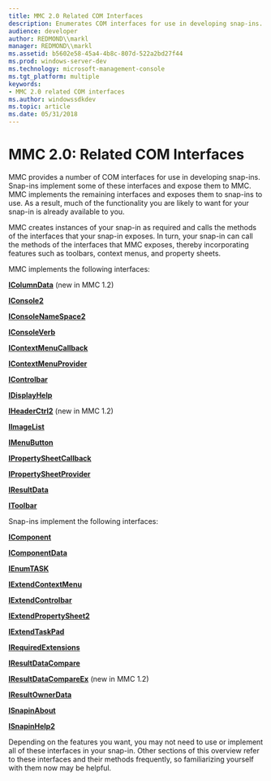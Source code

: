 ```yaml
---
title: MMC 2.0 Related COM Interfaces
description: Enumerates COM interfaces for use in developing snap-ins.
audience: developer
author: REDMOND\\markl
manager: REDMOND\\markl
ms.assetid: b5602e58-45a4-4b8c-807d-522a2bd27f44
ms.prod: windows-server-dev
ms.technology: microsoft-management-console
ms.tgt_platform: multiple
keywords:
- MMC 2.0 related COM interfaces
ms.author: windowssdkdev
ms.topic: article
ms.date: 05/31/2018
---
```


# MMC 2.0: Related COM Interfaces

MMC provides a number of COM interfaces for use in developing snap-ins. Snap-ins implement some of these interfaces and expose them to MMC. MMC implements the remaining interfaces and exposes them to snap-ins to use. As a result, much of the functionality you are likely to want for your snap-in is already available to you.

MMC creates instances of your snap-in as required and calls the methods of the interfaces that your snap-in exposes. In turn, your snap-in can call the methods of the interfaces that MMC exposes, thereby incorporating features such as toolbars, context menus, and property sheets.

MMC implements the following interfaces:

[**IColumnData**](/windows/desktop/api/Mmc/nn-mmc-icolumndata) (new in MMC 1.2)

[**IConsole2**](/windows/desktop/api/Mmc/nn-mmc-iconsole2)

[**IConsoleNameSpace2**](/windows/desktop/api/Mmc/nn-mmc-iconsolenamespace2)

[**IConsoleVerb**](/windows/desktop/api/Mmc/nn-mmc-iconsoleverb)

[**IContextMenuCallback**](/windows/desktop/api/Mmc/nn-mmc-icontextmenucallback)

[**IContextMenuProvider**](/windows/desktop/api/Mmc/nn-mmc-icontextmenuprovider)

[**IControlbar**](/windows/desktop/api/Mmc/nn-mmc-icontrolbar)

[**IDisplayHelp**](/windows/desktop/api/Mmc/nn-mmc-idisplayhelp)

[**IHeaderCtrl2**](/windows/desktop/api/Mmc/nn-mmc-iheaderctrl2) (new in MMC 1.2)

[**IImageList**](/windows/desktop/api/Mmc/nn-mmc-iimagelist)

[**IMenuButton**](/windows/desktop/api/Mmc/nn-mmc-imenubutton)

[**IPropertySheetCallback**](/windows/desktop/api/Mmc/nn-mmc-ipropertysheetcallback)

[**IPropertySheetProvider**](/windows/desktop/api/Mmc/nn-mmc-ipropertysheetprovider)

[**IResultData**](/windows/desktop/api/Mmc/nn-mmc-iresultdata)

[**IToolbar**](/windows/desktop/api/Mmc/nn-mmc-itoolbar)

Snap-ins implement the following interfaces:

[**IComponent**](/windows/desktop/api/Mmc/nn-mmc-icomponent)

[**IComponentData**](/windows/desktop/api/Mmc/nn-mmc-icomponentdata)

[**IEnumTASK**](/windows/desktop/api/Mmc/nn-mmc-ienumtask)

[**IExtendContextMenu**](/windows/desktop/api/Mmc/nn-mmc-iextendcontextmenu)

[**IExtendControlbar**](/windows/desktop/api/Mmc/nn-mmc-iextendcontrolbar)

[**IExtendPropertySheet2**](/windows/desktop/api/Mmc/nn-mmc-iextendpropertysheet2)

[**IExtendTaskPad**](/windows/desktop/api/Mmc/nn-mmc-iextendtaskpad)

[**IRequiredExtensions**](/windows/desktop/api/Mmc/nn-mmc-irequiredextensions)

[**IResultDataCompare**](/windows/desktop/api/Mmc/nn-mmc-iresultdatacompare)

[**IResultDataCompareEx**](/windows/desktop/api/Mmc/nn-mmc-iresultdatacompareex) (new in MMC 1.2)

[**IResultOwnerData**](/windows/desktop/api/Mmc/nn-mmc-iresultownerdata)

[**ISnapinAbout**](/windows/desktop/api/Mmc/nn-mmc-isnapinabout)

[**ISnapinHelp2**](/windows/desktop/api/Mmc/nn-mmc-isnapinhelp2)

Depending on the features you want, you may not need to use or implement all of these interfaces in your snap-in. Other sections of this overview refer to these interfaces and their methods frequently, so familiarizing yourself with them now may be helpful.

 

 




